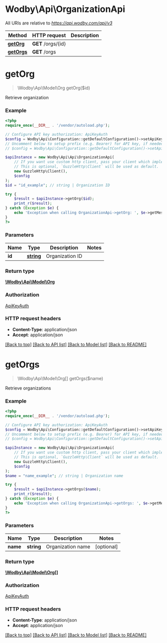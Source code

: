 # Wodby\Api\OrganizationApi

All URIs are relative to *https://api.wodby.com/api/v3*

Method | HTTP request | Description
------------- | ------------- | -------------
[**getOrg**](OrganizationApi.md#getOrg) | **GET** /orgs/{id} | 
[**getOrgs**](OrganizationApi.md#getOrgs) | **GET** /orgs | 


# **getOrg**
> \Wodby\Api\Model\Org getOrg($id)



Retrieve organization

### Example
```php
<?php
require_once(__DIR__ . '/vendor/autoload.php');

// Configure API key authorization: ApiKeyAuth
$config = Wodby\Api\Configuration::getDefaultConfiguration()->setApiKey('X-API-KEY', 'YOUR_API_KEY');
// Uncomment below to setup prefix (e.g. Bearer) for API key, if needed
// $config = Wodby\Api\Configuration::getDefaultConfiguration()->setApiKeyPrefix('X-API-KEY', 'Bearer');

$apiInstance = new Wodby\Api\Api\OrganizationApi(
    // If you want use custom http client, pass your client which implements `GuzzleHttp\ClientInterface`.
    // This is optional, `GuzzleHttp\Client` will be used as default.
    new GuzzleHttp\Client(),
    $config
);
$id = "id_example"; // string | Organization ID

try {
    $result = $apiInstance->getOrg($id);
    print_r($result);
} catch (Exception $e) {
    echo 'Exception when calling OrganizationApi->getOrg: ', $e->getMessage(), PHP_EOL;
}
?>
```

### Parameters

Name | Type | Description  | Notes
------------- | ------------- | ------------- | -------------
 **id** | [**string**](../Model/.md)| Organization ID |

### Return type

[**\Wodby\Api\Model\Org**](../Model/Org.md)

### Authorization

[ApiKeyAuth](../../README.md#ApiKeyAuth)

### HTTP request headers

 - **Content-Type**: application/json
 - **Accept**: application/json

[[Back to top]](#) [[Back to API list]](../../README.md#documentation-for-api-endpoints) [[Back to Model list]](../../README.md#documentation-for-models) [[Back to README]](../../README.md)

# **getOrgs**
> \Wodby\Api\Model\Org[] getOrgs($name)



Retrieve organizations

### Example
```php
<?php
require_once(__DIR__ . '/vendor/autoload.php');

// Configure API key authorization: ApiKeyAuth
$config = Wodby\Api\Configuration::getDefaultConfiguration()->setApiKey('X-API-KEY', 'YOUR_API_KEY');
// Uncomment below to setup prefix (e.g. Bearer) for API key, if needed
// $config = Wodby\Api\Configuration::getDefaultConfiguration()->setApiKeyPrefix('X-API-KEY', 'Bearer');

$apiInstance = new Wodby\Api\Api\OrganizationApi(
    // If you want use custom http client, pass your client which implements `GuzzleHttp\ClientInterface`.
    // This is optional, `GuzzleHttp\Client` will be used as default.
    new GuzzleHttp\Client(),
    $config
);
$name = "name_example"; // string | Organization name

try {
    $result = $apiInstance->getOrgs($name);
    print_r($result);
} catch (Exception $e) {
    echo 'Exception when calling OrganizationApi->getOrgs: ', $e->getMessage(), PHP_EOL;
}
?>
```

### Parameters

Name | Type | Description  | Notes
------------- | ------------- | ------------- | -------------
 **name** | **string**| Organization name | [optional]

### Return type

[**\Wodby\Api\Model\Org[]**](../Model/Org.md)

### Authorization

[ApiKeyAuth](../../README.md#ApiKeyAuth)

### HTTP request headers

 - **Content-Type**: application/json
 - **Accept**: application/json

[[Back to top]](#) [[Back to API list]](../../README.md#documentation-for-api-endpoints) [[Back to Model list]](../../README.md#documentation-for-models) [[Back to README]](../../README.md)

